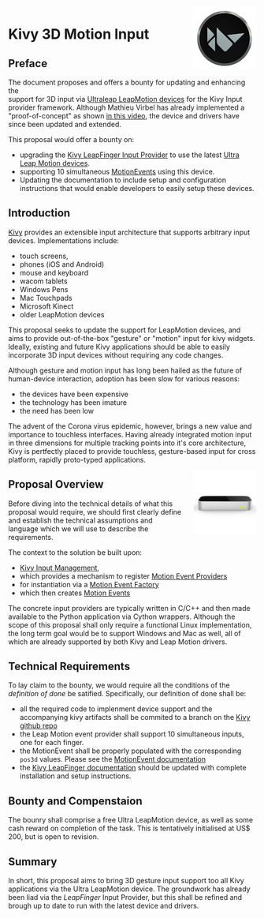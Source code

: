 <img align="right" width="128" height="128" src="logo-kivy.png">

# Kivy 3D Motion Input

## Preface

The document proposes and offers a bounty for updating and enhancing the \
support for 3D input via [Ultraleap LeapMotion devices](https://developer.leapmotion.com/documentation/)
for the Kivy Input provider framework. Although Mathieu Virbel has already implemented a 
"proof-of-concept" as shown [in this video](https://www.youtube.com/watch?v=H_X0iEP9kHI), the device and
drivers have since been updated and extended.

This proposal would offer a bounty on:
* upgrading the [Kivy LeapFinger Input Provider](https://kivy.org/doc/stable-1.10.1/api-kivy.input.providers.leapfinger.html)
  to use the latest [Ultra Leap Motion devices](https://www.ultraleap.com/product/leap-motion-controller/).
* supporting 10 simultaneous [MotionEvents](https://kivy.org/doc/stable-1.10.1/api-kivy.input.motionevent.html)
  using this device.
* Updating the documentation to include setup and configuration instructions
  that would enable developers to easily setup these devices.

## Introduction

[Kivy](https://kivy.org) provides an extensible input architecture that
supports arbitrary input devices. Implementations include:
* touch screens,
* phones (iOS and Android)
* mouse and keyboard
* wacom tablets
* Windows Pens
* Mac Touchpads
* Microsoft Kinect
* older LeapMotion devices

This proposal seeks to update the support for LeapMotion devices, and aims to
provide out-of-the-box "gesture" or "motion" input for kivy widgets. Ideally,
existing and future Kivy applications should be able to easily incorporate
3D input devices without requiring any code changes.

Although gesture and motion input has long been hailed as the future of 
human-device interaction, adoption has been slow for various reasons:
* the devices have been expensive
* the technology has been imature
* the need has been low

The advent of the Corona virus epidemic, however, brings a new
value and importance to touchless interfaces. Having already integrated motion
input in three dimensions for multiple tracking points into it's core 
architecture, Kivy is pertfectly placed to provide touchless, gesture-based
input for cross platform, rapidly proto-typed applications.

<img align="right" width="128" height="128" src="leap-device.png">

## Proposal Overview

Before diving into the technical details of what this proposal would require,
we should first clearly define and establish the technical assumptions and \
language which we will use to describe the requirements.

The context to the solution be built upon:
* [Kivy Input Management](https://kivy.org/doc/stable-1.10.1/api-kivy.input.html),
* which provides a mechanism to register [Motion Event Providers](https://kivy.org/doc/stable-1.10.1/api-kivy.input.provider.html)
* for instantiation via a [Motion Event Factory](https://kivy.org/doc/stable-1.10.1/api-kivy.input.factory.html)
* which then creates [Motion Events](https://kivy.org/doc/stable-1.10.1/api-kivy.input.motionevent.html)

The concrete input providers are typically written in C/C++ and then made
available to the Python application via Cython wrappers. Although the scope of
this proposal shall only require a functional Linux implementation, the long
term goal would be to support Windows and Mac as well, all of which are already
supported by both Kivy and Leap Motion drivers.

## Technical Requirements

To lay claim to the bounty, we would require all the conditions of the 
*definition of done* be satified. Specifically, our definition of done shall
be:
* all the required code to implenment device support and the accompanying kivy
 artifacts shall be commited to a branch on the [Kivy github repo](https://github.com/kivy/kivy)
* the Leap Motion event provider shall support 10 simultaneous inputs, one for
  each finger.
* the MotionEvent shall be properly populated with the corresponding `pos3d` values. 
  Please see the [MotionEvent documentation](https://kivy.org/doc/stable-1.10.1/api-kivy.input.motionevent.html)
* the [Kivy LeapFinger documentation](https://kivy.org/doc/stable-1.10.1/api-kivy.input.providers.leapfinger.html)
  should be updated with complete installation and setup instructions.

## Bounty and Compenstaion

The bounry shall comprise a free Ultra LeapMotion device, as well as some cash
reward on completion of the task. This is tentatively initialised at US$ 200,
but is open to revision.

## Summary

In short, this proposal aims to bring 3D gesture input support too all Kivy applications via the Ultra LeapMotion device. The groundwork has already
been liad via the *LeapFinger* Input Provider, but this shall be refined and
brough up to date to run with the latest device and drivers.
